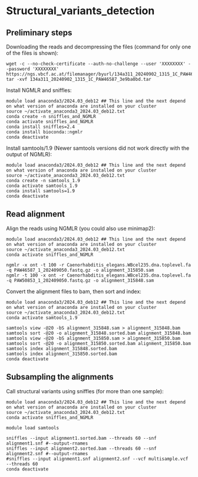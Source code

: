 # Structural_variants_detection
## Preliminary steps
Downloading the reads and decompressing the files (command for only one of the files is shown):
```
wget -c --no-check-certificate --auth-no-challenge --user 'XXXXXXXX' --password 'XXXXXXXX' https://ngs.vbcf.ac.at/filemanager/byurl/134a311_20240902_1315_1C_PAW46587_3e9ba0bd.tar
tar -xvf 134a311_20240902_1315_1C_PAW46587_3e9ba0bd.tar

```
Install NGMLR and sniffles:
```
module load anaconda3/2024.03_deb12 ## This line and the next depend on what version of anaconda are installed on your cluster
source ~/activate_anaconda3_2024.03_deb12.txt
conda create -n sniffles_and_NGMLR
conda activate sniffles_and_NGMLR
conda install sniffles=2.4
conda install bioconda::ngmlr
conda deactivate
```
Install samtools/1.9 (Newer samtools versions did not work directly with the output of NGMLR):
```
module load anaconda3/2024.03_deb12 ## This line and the next depend on what version of anaconda are installed on your cluster
source ~/activate_anaconda3_2024.03_deb12.txt
conda create -n samtools_1.9
conda activate samtools_1.9
conda install samtools=1.9
conda deactivate
```
## Read alignment

Align the reads using NGMLR (you could also use minimap2):
```
module load anaconda3/2024.03_deb12 ## This line and the next depend on what version of anaconda are installed on your cluster
source ~/activate_anaconda3_2024.03_deb12.txt
conda activate sniffles_and_NGMLR

ngmlr -x ont -t 100 -r Caenorhabditis_elegans.WBcel235.dna.toplevel.fa -q PAW46587_1_202409050.fastq.gz -o alignment_315850.sam
ngmlr -t 100 -x ont -r Caenorhabditis_elegans.WBcel235.dna.toplevel.fa -q PAW50853_1_202409050.fastq.gz -o alignment_315848.sam
```
Convert the alignment files to bam, then sort and index:
```
module load anaconda3/2024.03_deb12 ## This line and the next depend on what version of anaconda are installed on your cluster
source ~/activate_anaconda3_2024.03_deb12.txt
conda activate samtools_1.9

samtools view -@20 -bS alignment_315848.sam > alignment_315848.bam
samtools sort -@20 -o alignment_315848.sorted.bam alignment_315848.bam
samtools view -@20 -bS alignment_315850.sam > alignment_315850.bam
samtools sort -@20 -o alignment_315850.sorted.bam alignment_315850.bam
samtools index alignment_315848.sorted.bam
samtools index alignment_315850.sorted.bam
conda deactivate
```
## Subsampling the alignments




Call structural variants using sniffles (for more than one sample):
```
module load anaconda3/2024.03_deb12 ## This line and the next depend on what version of anaconda are installed on your cluster
source ~/activate_anaconda3_2024.03_deb12.txt
conda activate sniffles_and_NGMLR

module load samtools

sniffles --input alignment1.sorted.bam --threads 60 --snf alignment1.snf #--output-rnames 
sniffles --input alignment2.sorted.bam --threads 60 --snf alignment2.snf #--output-rnames 
#sniffles --input alignment1.snf alignment2.snf --vcf multisample.vcf --threads 60 
conda deactivate

```

